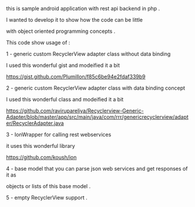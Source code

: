 ﻿
this is sample android application with rest api backend in php .

I wanted to develop it to show how the code can be little 

with object oriented programming concepts .

This code show usage of :

1 - generic custom RecyclerView adapter class without data binding

I used this wonderful gist and modeified it a bit

https://gist.github.com/Plumillon/f85c6be94e2fdaf339b9


2 - generic custom RecyclerView adapter class with data binding concept

I used this wonderful class  and modeified it a bit

https://github.com/ravirupareliya/Recyclerview-Generic-Adapter/blob/master/app/src/main/java/com/rrr/genericrecyclerview/adapter/RecyclerAdapter.java

 
3 - IonWrapper for calling rest webservices 

it uses this wonderful library 

https://github.com/koush/ion

4 - base model that you can parse json web services and get  responses of it as 

objects or lists of this base model .

5 - empty RecyclerView support .







 